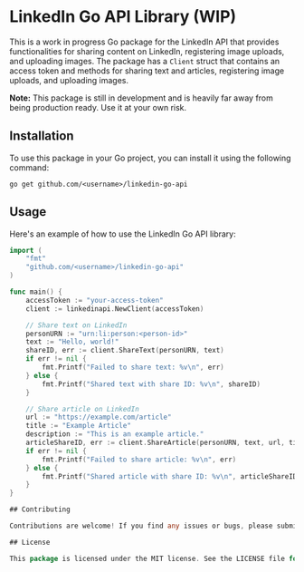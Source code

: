 # LinkedIn Go API Library (WIP)

This is a work in progress Go package for the LinkedIn API that provides functionalities for sharing content on LinkedIn, registering image uploads, and uploading images. The package has a `Client` struct that contains an access token and methods for sharing text and articles, registering image uploads, and uploading images.

**Note:** This package is still in development and is heavily far away from being production ready. Use it at your own risk.

## Installation

To use this package in your Go project, you can install it using the following command:

```
go get github.com/<username>/linkedin-go-api
```

## Usage

Here's an example of how to use the LinkedIn Go API library:

```go
import (
    "fmt"
    "github.com/<username>/linkedin-go-api"
)

func main() {
    accessToken := "your-access-token"
    client := linkedinapi.NewClient(accessToken)

    // Share text on LinkedIn
    personURN := "urn:li:person:<person-id>"
    text := "Hello, world!"
    shareID, err := client.ShareText(personURN, text)
    if err != nil {
        fmt.Printf("Failed to share text: %v\n", err)
    } else {
        fmt.Printf("Shared text with share ID: %v\n", shareID)
    }

    // Share article on LinkedIn
    url := "https://example.com/article"
    title := "Example Article"
    description := "This is an example article."
    articleShareID, err := client.ShareArticle(personURN, text, url, title, description)
    if err != nil {
        fmt.Printf("Failed to share article: %v\n", err)
    } else {
        fmt.Printf("Shared article with share ID: %v\n", articleShareID)
    }
}

## Contributing

Contributions are welcome! If you find any issues or bugs, please submit an issue or pull request.

## License

This package is licensed under the MIT license. See the LICENSE file for more details.
